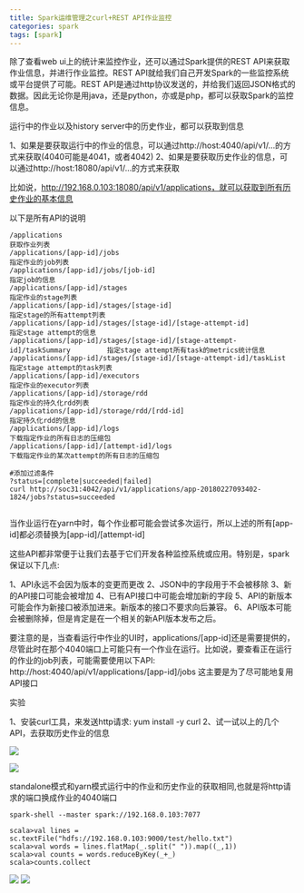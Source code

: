 ```yaml
---
title: Spark运维管理之curl+REST API作业监控
categories: spark  
tags: [spark]
---
```





除了查看web ui上的统计来监控作业，还可以通过Spark提供的REST API来获取作业信息，并进行作业监控。REST API就给我们自己开发Spark的一些监控系统或平台提供了可能。REST API是通过http协议发送的，并给我们返回JSON格式的数据。因此无论你是用java，还是python，亦或是php，都可以获取Spark的监控信息。

<!--more-->

运行中的作业以及history server中的历史作业，都可以获取到信息

1、如果是要获取运行中的作业的信息，可以通过http://host:4040/api/v1/...的方式来获取(4040可能是4041，或者4042)
2、如果是要获取历史作业的信息，可以通过http://host:18080/api/v1/...的方式来获取



比如说，http://192.168.0.103:18080/api/v1/applications，就可以获取到所有历史作业的基本信息

以下是所有API的说明

```
/applications																	获取作业列表
/applications/[app-id]/jobs														指定作业的job列表
/applications/[app-id]/jobs/[job-id]											指定job的信息
/applications/[app-id]/stages													指定作业的stage列表
/applications/[app-id]/stages/[stage-id]										指定stage的所有attempt列表
/applications/[app-id]/stages/[stage-id]/[stage-attempt-id]						指定stage attempt的信息
/applications/[app-id]/stages/[stage-id]/[stage-attempt-id]/taskSummary			指定stage attempt所有task的metrics统计信息
/applications/[app-id]/stages/[stage-id]/[stage-attempt-id]/taskList			指定stage attempt的task列表
/applications/[app-id]/executors												指定作业的executor列表
/applications/[app-id]/storage/rdd												指定作业的持久化rdd列表
/applications/[app-id]/storage/rdd/[rdd-id]										指定持久化rdd的信息
/applications/[app-id]/logs														下载指定作业的所有日志的压缩包
/applications/[app-id]/[attempt-id]/logs										下载指定作业的某次attempt的所有日志的压缩包

#添加过滤条件
?status=[complete|succeeded|failed]
curl http://soc31:4042/api/v1/applications/app-20180227093402-1824/jobs?status=succeeded


```


当作业运行在yarn中时，每个作业都可能会尝试多次运行，所以上述的所有[app-id]都必须替换为[app-id]/[attempt-id]

这些API都非常便于让我们去基于它们开发各种监控系统或应用。特别是，spark保证以下几点: 

1、API永远不会因为版本的变更而更改
2、JSON中的字段用于不会被移除
3、新的API接口可能会被增加
4、已有API接口中可能会增加新的字段
5、API的新版本可能会作为新接口被添加进来。新版本的接口不要求向后兼容。
6、API版本可能会被删除掉，但是肯定是在一个相关的新API版本发布之后。

要注意的是，当查看运行中作业的UI时，applications/[app-id]还是需要提供的，尽管此时在那个4040端口上可能只有一个作业在运行。比如说，要查看正在运行的作业的job列表，可能需要使用以下API: http://host:4040/api/v1/applications/[app-id]/jobs
这主要是为了尽可能地复用API接口

实验

1、安装curl工具，来发送http请求: yum install -y curl
2、试一试以上的几个API，去获取历史作业的信息


![](http://ols7leonh.bkt.clouddn.com//assert/img/bigdata/spark从入门到精通_笔记/rest_api_1.png)

![](http://ols7leonh.bkt.clouddn.com//assert/img/bigdata/spark从入门到精通_笔记/rest_api_2.png)

standalone模式和yarn模式运行中的作业和历史作业的获取相同,也就是将http请求的端口换成作业的4040端口

```
spark-shell --master spark://192.168.0.103:7077

scala>val lines = sc.textFile("hdfs://192.168.0.103:9000/test/hello.txt")
scala>val words = lines.flatMap(_.split(" ")).map((_,1))
scala>val counts = words.reduceByKey(_+_)
scala>counts.collect

```
![](http://ols7leonh.bkt.clouddn.com//assert/img/bigdata/spark从入门到精通_笔记/rest_api_3.png)
![](http://ols7leonh.bkt.clouddn.com//assert/img/bigdata/spark从入门到精通_笔记/rest_api_4.png)


